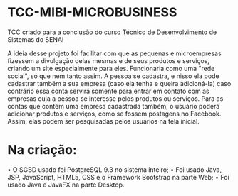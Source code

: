 # TCC-MIBI-MICROBUSINESS
TCC criado para a conclusão do curso Técnico de Desenvolvimento de Sistemas do SENAI

A ideia desse projeto foi facilitar com que as pequenas e microempresas fizessem a divulgação delas mesmas e de seus produtos e serviços, criando um site especialmente para eles.
Funcionaria como uma "rede social", só que nem tanto assim. A pessoa se cadastra, e nisso ela pode cadastrar também a sua empresa (caso ela tenha e queira adicioná-la) caso contrário essa conta servirá somente para entrar em contato com as empresas cuja a pessoa se interesse pelos produtos ou serviços.
Para as contas que contém uma empresa cadastrada também, o usuário poderá adicionar produtos e serviços, como se fossem postagens no Facebook. Assim, elas podem ser pesquisadas pelos usuários na tela inicial.

# Na criação:
• O SGBD usado foi PostgreSQL 9.3 no sistema inteiro;
• Foi usado Java, JSP, JavaScript, HTML5, CSS e o Framework Bootstrap na parte Web;
• Foi usado Java e JavaFX na parte Desktop.
